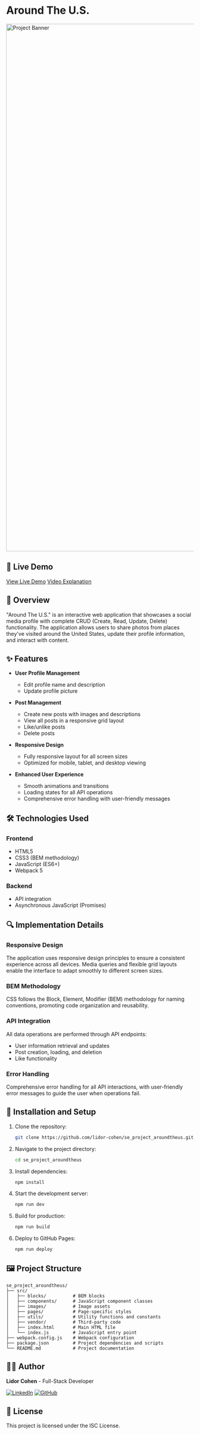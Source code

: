 # Around The U.S.

<img width="1411" alt="Project Banner" src="https://github.com/user-attachments/assets/be38a2fe-5717-4db3-8ce7-afe159ae30bd" />

## 📱 Live Demo

[View Live Demo](https://lidor-cohen.github.io/se_project_aroundtheus/)
[Video Explanation](https://youtu.be/eqVeF5gljBc)

## 📝 Overview

"Around The U.S." is an interactive web application that showcases a social media profile with complete CRUD (Create, Read, Update, Delete) functionality. The application allows users to share photos from places they've visited around the United States, update their profile information, and interact with content.

## ✨ Features

- **User Profile Management**
  - Edit profile name and description
  - Update profile picture

- **Post Management**
  - Create new posts with images and descriptions
  - View all posts in a responsive grid layout
  - Like/unlike posts
  - Delete posts

- **Responsive Design**
  - Fully responsive layout for all screen sizes
  - Optimized for mobile, tablet, and desktop viewing

- **Enhanced User Experience**
  - Smooth animations and transitions
  - Loading states for all API operations
  - Comprehensive error handling with user-friendly messages

## 🛠️ Technologies Used

### Frontend
- HTML5
- CSS3 (BEM methodology)
- JavaScript (ES6+)
- Webpack 5

### Backend
- API integration
- Asynchronous JavaScript (Promises)

## 🔍 Implementation Details

### Responsive Design
The application uses responsive design principles to ensure a consistent experience across all devices. Media queries and flexible grid layouts enable the interface to adapt smoothly to different screen sizes.

### BEM Methodology
CSS follows the Block, Element, Modifier (BEM) methodology for naming conventions, promoting code organization and reusability.

### API Integration
All data operations are performed through API endpoints:
- User information retrieval and updates
- Post creation, loading, and deletion
- Like functionality

### Error Handling
Comprehensive error handling for all API interactions, with user-friendly error messages to guide the user when operations fail.

## 🚀 Installation and Setup

1. Clone the repository:
   ```bash
   git clone https://github.com/lidor-cohen/se_project_aroundtheus.git
   ```

2. Navigate to the project directory:
   ```bash
   cd se_project_aroundtheus
   ```

3. Install dependencies:
   ```bash
   npm install
   ```

4. Start the development server:
   ```bash
   npm run dev
   ```

5. Build for production:
   ```bash
   npm run build
   ```

6. Deploy to GitHub Pages:
   ```bash
   npm run deploy
   ```

## 🖼️ Project Structure

```
se_project_aroundtheus/
├── src/
│   ├── blocks/          # BEM blocks
│   ├── components/      # JavaScript component classes
│   ├── images/          # Image assets
│   ├── pages/           # Page-specific styles
│   ├── utils/           # Utility functions and constants
│   ├── vendor/          # Third-party code
│   ├── index.html       # Main HTML file
│   └── index.js         # JavaScript entry point
├── webpack.config.js    # Webpack configuration
├── package.json         # Project dependencies and scripts
└── README.md            # Project documentation
```

## 👨‍💻 Author

**Lidor Cohen** - Full-Stack Developer

[![LinkedIn](https://img.shields.io/badge/LinkedIn-Profile-blue?style=flat-square&logo=linkedin)](https://linkedin.com/in/lidor-cohen-fsd)
[![GitHub](https://img.shields.io/badge/GitHub-Profile-black?style=flat-square&logo=github)](https://github.com/lidor-cohen)

## 📄 License

This project is licensed under the ISC License.
